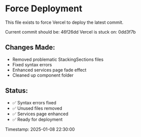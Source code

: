 # Force Deployment

This file exists to force Vercel to deploy the latest commit.

Current commit should be: 46f26dd
Vercel is stuck on: 0dd3f7b

## Changes Made:
- Removed problematic StackingSections files
- Fixed syntax errors
- Enhanced services page fade effect
- Cleaned up component folder

## Status:
- ✅ Syntax errors fixed
- ✅ Unused files removed  
- ✅ Services page enhanced
- ✅ Ready for deployment

Timestamp: 2025-01-08 22:30:00
